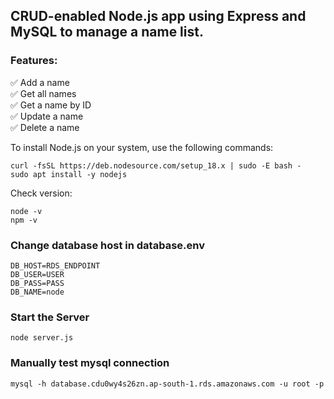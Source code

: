 ## CRUD-enabled Node.js app using Express and MySQL to manage a name list.
### Features:

✅ Add a name  
✅ Get all names  
✅ Get a name by ID  
✅ Update a name  
✅ Delete a name  

To install Node.js on your system, use the following commands:

```
curl -fsSL https://deb.nodesource.com/setup_18.x | sudo -E bash -
sudo apt install -y nodejs
```

Check version:

```
node -v
npm -v
```

### Change database host in database.env     
```
DB_HOST=RDS_ENDPOINT
DB_USER=USER
DB_PASS=PASS
DB_NAME=node
```


### Start the Server

```node server.js```


### Manually test mysql connection
```mysql -h database.cdu0wy4s26zn.ap-south-1.rds.amazonaws.com -u root -p```

